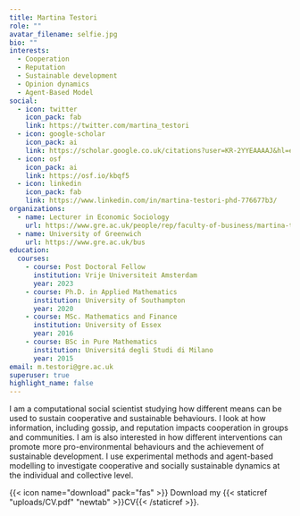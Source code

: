 ```yaml
---
title: Martina Testori
role: ""
avatar_filename: selfie.jpg
bio: ""
interests:
  - Cooperation
  - Reputation
  - Sustainable development
  - Opinion dynamics
  - Agent-Based Model
social:
  - icon: twitter
    icon_pack: fab
    link: https://twitter.com/martina_testori
  - icon: google-scholar
    icon_pack: ai
    link: https://scholar.google.co.uk/citations?user=KR-2YYEAAAAJ&hl=en
  - icon: osf
    icon_pack: ai
    link: https://osf.io/kbqf5
  - icon: linkedin
    icon_pack: fab
    link: https://www.linkedin.com/in/martina-testori-phd-776677b3/
organizations:
  - name: Lecturer in Economic Sociology
    url: https://www.gre.ac.uk/people/rep/faculty-of-business/martina-testori
  - name: University of Greenwich
    url: https://www.gre.ac.uk/bus
education:
  courses:
    - course: Post Doctoral Fellow 
      institution: Vrije Universiteit Amsterdam
      year: 2023
    - course: Ph.D. in Applied Mathematics
      institution: University of Southampton
      year: 2020
    - course: MSc. Mathematics and Finance
      institution: University of Essex
      year: 2016
    - course: BSc in Pure Mathematics
      institution: Universitá degli Studi di Milano
      year: 2015
email: m.testori@gre.ac.uk
superuser: true
highlight_name: false
---
```

I am a computational social scientist studying how different means can be used to sustain cooperative and sustainable behaviours. 
I look at how information, including gossip, and reputation impacts cooperation in groups and communities. 
I am is also interested in how different interventions can promote more pro-environmental behaviours and the achievement of sustainable development. 
I use experimental methods and agent-based modelling to investigate cooperative and socially sustainable dynamics at the individual and collective level.

{{< icon name="download" pack="fas" >}} Download my {{< staticref "uploads/CV.pdf" "newtab" >}}CV{{< /staticref >}}.
